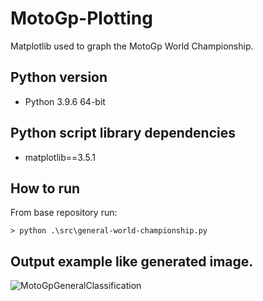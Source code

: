 # MotoGp-Plotting
Matplotlib used to graph the MotoGp World Championship.

## Python version
- Python 3.9.6 64-bit

## Python script library dependencies
- matplotlib==3.5.1

## How to run
From base repository run:

```
> python .\src\general-world-championship.py
```

## Output example like generated image.
![MotoGpGeneralClassification](https://user-images.githubusercontent.com/53972851/166221355-a7cd665b-bcaa-44f4-98b3-abbd6edf8983.png)
